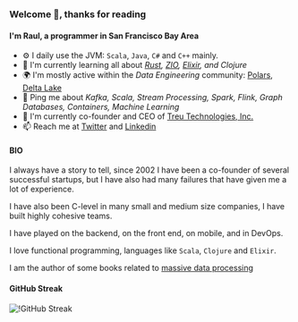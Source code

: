 <!--
**uurl/uurl** is a ✨ _special_ ✨ repository because its `README.md` (this file) appears on your GitHub profile.

Here are some ideas to get you started:

- 🔭 I’m currently working on ...
- 🌱 I’m currently learning ...
- 👯 I’m looking to collaborate on ...
- 🤔 I’m looking for help with ...
- 💬 Ask me about ...
- 📫 How to reach me: ...
- 😄 Pronouns: ...
- ⚡ Fun fact: ...
-->

### Welcome 👋, thanks for reading

#### I'm Raul, a programmer in San Francisco Bay Area

* ⚙️ I daily use the JVM: `Scala`, `Java`, `C#` and `C++` mainly.
* 🌱 I'm currently learning all about *[Rust](https://www.rust-lang.org/), [ZIO](https://zio.dev/), [Elixir](https://elixir-lang.org/), and Clojure*
* 🌍 I'm mostly active within the *Data Engineering* community: [Polars](https://www.pola.rs/), [Delta Lake](https://delta.io/)
* 💬 Ping me about *Kafka, Scala, Stream Processing, Spark, Flink, Graph Databases, Containers, Machine Learning*
* 🏢 I'm currently co-founder and CEO of [Treu Technologies, Inc.](https://treutech.io)
* 📫 Reach me at [Twitter](https://twitter.com/HerrRul) and [Linkedin](https://www.linkedin.com/in/uurl/)

#### BIO

I always have a story to tell, since 2002 I have been a co-founder of several successful startups, but I have also had many failures that have given me a lot of experience.

I have also been C-level in many small and medium size companies, I have built highly cohesive teams.

I have played on the backend, on the front end, on mobile, and in DevOps.

I love functional programming, languages like `Scala`, `Clojure` and `Elixir`.

I am the author of some books related to [massive data processing](https://www.amazon.com/Raul-Estrada/e/B07813X7YQ)

#### GitHub Streak

![!GitHub Streak](https://github-readme-streak-stats.herokuapp.com?user=uurl&theme=city-lights)

